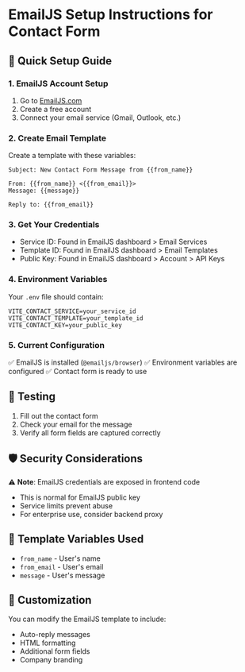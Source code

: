 # EmailJS Setup Instructions for Contact Form

## 🚀 Quick Setup Guide

### 1. EmailJS Account Setup
1. Go to [EmailJS.com](https://www.emailjs.com/)
2. Create a free account
3. Connect your email service (Gmail, Outlook, etc.)

### 2. Create Email Template
Create a template with these variables:
```
Subject: New Contact Form Message from {{from_name}}

From: {{from_name}} <{{from_email}}>
Message: {{message}}

Reply to: {{from_email}}
```

### 3. Get Your Credentials
- Service ID: Found in EmailJS dashboard > Email Services
- Template ID: Found in EmailJS dashboard > Email Templates
- Public Key: Found in EmailJS dashboard > Account > API Keys

### 4. Environment Variables
Your `.env` file should contain:
```
VITE_CONTACT_SERVICE=your_service_id
VITE_CONTACT_TEMPLATE=your_template_id
VITE_CONTACT_KEY=your_public_key
```

### 5. Current Configuration
✅ EmailJS is installed (`@emailjs/browser`)
✅ Environment variables are configured
✅ Contact form is ready to use

## 🔧 Testing
1. Fill out the contact form
2. Check your email for the message
3. Verify all form fields are captured correctly

## 🛡️ Security Considerations
⚠️ **Note**: EmailJS credentials are exposed in frontend code
- This is normal for EmailJS public key
- Service limits prevent abuse
- For enterprise use, consider backend proxy

## 📧 Template Variables Used
- `from_name` - User's name
- `from_email` - User's email
- `message` - User's message

## 🎨 Customization
You can modify the EmailJS template to include:
- Auto-reply messages
- HTML formatting
- Additional form fields
- Company branding
